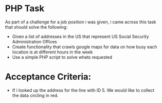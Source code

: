 # PHP Task
As part of a challenge for a job position i was given, i came across this task that should solve the following:

* Given a list of addresses in the US that represent US Social Security Administration Offices
* Create functionality that crawls google maps for data on how busy each location is at different hours in the week
* Use a simple PHP script to solve whats requested 

# Acceptance Criteria:
* If i looked up the address for the line with ID 5. We would like to collect the data circling in red.
